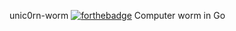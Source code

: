 unic0rn-worm
[![forthebadge](https://forthebadge.com/images/badges/contains-17-coffee-cups.svg)](https://forthebadge.com)
Computer worm in Go
